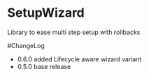 # SetupWizard
Library to ease multi step setup with rollbacks 

#ChangeLog
- 0.6.0 added Lifecycle aware wizard variant
- 0.5.0 base release